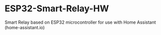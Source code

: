 # ESP32-Smart-Relay-HW
Smart Relay based on ESP32 microcontroller for use with Home Assistant (home-assistant.io)
